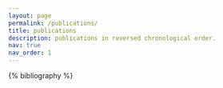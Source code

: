 ```yaml
---
layout: page
permalink: /publications/
title: publications
description: publications in reversed chronological order.
nav: true
nav_order: 1
---
```


<!-- _pages/publications.md -->
<div class="publications">

{% bibliography %}

</div>
